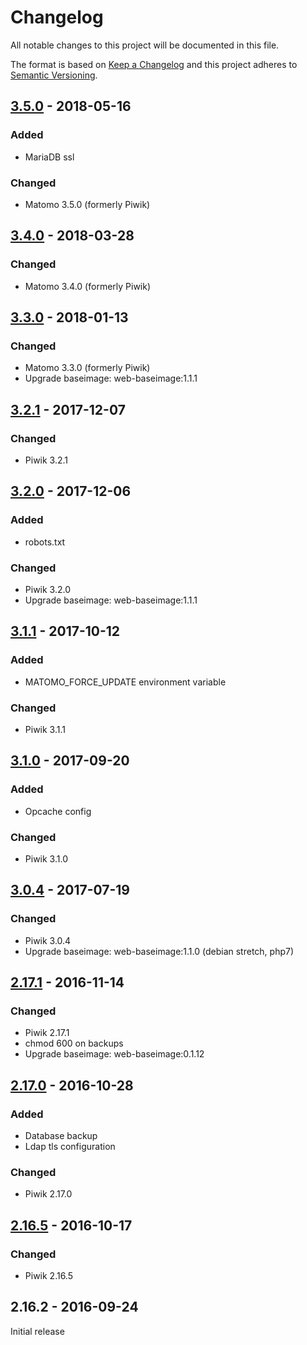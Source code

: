 # Changelog
All notable changes to this project will be documented in this file.

The format is based on [Keep a Changelog](http://keepachangelog.com/en/1.0.0/)
and this project adheres to [Semantic Versioning](http://semver.org/spec/v2.0.0.html).

## [3.5.0] - 2018-05-16
### Added
  - MariaDB ssl

### Changed
  - Matomo 3.5.0 (formerly Piwik)

## [3.4.0] - 2018-03-28
### Changed
  - Matomo 3.4.0 (formerly Piwik)

## [3.3.0] - 2018-01-13
### Changed
  - Matomo 3.3.0 (formerly Piwik)
  - Upgrade baseimage: web-baseimage:1.1.1

## [3.2.1] - 2017-12-07
### Changed
  - Piwik 3.2.1

## [3.2.0] - 2017-12-06
### Added
  - robots.txt
### Changed
  - Piwik 3.2.0
  - Upgrade baseimage: web-baseimage:1.1.1

## [3.1.1] - 2017-10-12
### Added
  - MATOMO_FORCE_UPDATE environment variable
### Changed
  - Piwik 3.1.1

## [3.1.0] - 2017-09-20
### Added
  - Opcache config
### Changed
  - Piwik 3.1.0

## [3.0.4] - 2017-07-19
### Changed
  - Piwik 3.0.4
  - Upgrade baseimage: web-baseimage:1.1.0 (debian stretch, php7)

## [2.17.1] - 2016-11-14
### Changed
  - Piwik 2.17.1
  - chmod 600 on backups
  - Upgrade baseimage: web-baseimage:0.1.12

## [2.17.0] - 2016-10-28
### Added
  - Database backup
  - Ldap tls configuration
### Changed
  - Piwik 2.17.0

## [2.16.5] - 2016-10-17
### Changed
  - Piwik 2.16.5

## 2.16.2 - 2016-09-24
Initial release

[3.5.0]: https://github.com/osixia/docker-matomo/compare/v3.4.0...v3.5.0
[3.4.0]: https://github.com/osixia/docker-matomo/compare/v3.3.0...v3.4.0
[3.3.0]: https://github.com/osixia/docker-matomo/compare/v3.2.1...v3.3.0
[3.2.1]: https://github.com/osixia/docker-matomo/compare/v3.2.0...v3.2.1
[3.2.0]: https://github.com/osixia/docker-matomo/compare/v3.1.1...v3.2.0
[3.1.1]: https://github.com/osixia/docker-matomo/compare/v3.1.0...v3.1.1
[3.1.0]: https://github.com/osixia/docker-matomo/compare/v3.0.4...v3.1.0
[3.0.4]: https://github.com/osixia/docker-matomo/compare/v2.17.1...v3.0.4
[2.17.1]: https://github.com/osixia/docker-matomo/compare/v2.17.0...v2.17.1
[2.17.0]: https://github.com/osixia/docker-matomo/compare/v2.16.5...v2.17.0
[2.16.5]: https://github.com/osixia/docker-matomo/compare/v2.16.2...v2.16.5
